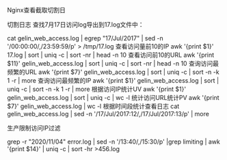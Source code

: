 Nginx查看截取切割日

切割日志
查找7月17日访问log导出到17.log文件中：

cat gelin_web_access.log | egrep "17/Jul/2017" | sed  -n '/00:00:00/,/23:59:59/p' > /tmp/17.log
查看访问量前10的IP
awk '{print $1}' 17.log | sort | uniq -c | sort -nr | head -n 10 
查看访问前10的URL
awk '{print $11}' gelin_web_access.log | sort | uniq -c | sort -nr | head -n 10
查询访问最频繁的URL
awk '{print $7}' gelin_web_access.log | sort | uniq -c | sort -n -k 1 -r | more
查询访问最频繁的IP
awk '{print $1}' gelin_web_access.log | sort | uniq -c | sort -n -k 1 -r | more
根据访问IP统计UV
awk '{print $1}' gelin_web_access.log | sort | uniq -c | wc -l
统计访问URL统计PV
awk '{print $7}' gelin_web_access.log | wc -l
根据时间段统计查看日志
cat gelin_web_access.log | sed -n '/17\/Jul\/2017:12/,/17\/Jul\/2017:13/p' | more


生产限制访问IP过滤

grep -r "2020/11/04" error.log | sed  -n '/13:40/,/15:30/p' |grep limiting | awk '{print $14}' | uniq -c | sort -hr >456.log